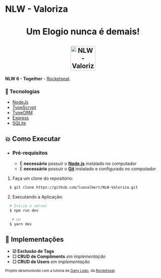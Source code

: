 # NLW - Valoriza

<h1 align="center"> Um Elogio nunca é demais! </h1>
<h2 align="center">
    <img alt="NLW - Valoriza" src="https://user-images.githubusercontent.com/24235241/123501804-732e3f00-d615-11eb-9e53-5dda97677c69.png" height="80px" />
</h2>

**NLW 6 - Together** - [Rocketseat](https://rocketseat.com.br/).

### :rocket: Tecnologias

- [NodeJs](https://nodejs.org/en/)
- [TypeScrypt](https://www.typescriptlang.org/)
- [TypeORM](https://typeorm.io/)
- [Express](https://expressjs.com/)
- [SQLite](https://www.sqlite.org/index.html)

## :boom: Como Executar

- ### **Pré-requisitos**

  - É **necessário** possuir o **[Node.js](https://nodejs.org/en/)** instalado no computador
  - É **necessário** possuir o **[Git](https://git-scm.com/)** instalado e configurado no computador

1. Faça um clone do repositório:

```sh
  $ git clone https://github.com/luanalbert/NLW-Valoriza.git
```

2. Executando a Aplicação:

```sh
  # Inicie o server
  $ npm run dev
```

```sh
   # ou
  $ yarn dev
```

## :bookmark: Implementações

 - **☑ Exclusão de Tags**
- **☐ CRUD de Compliments** _em implementação_
- **☐ CRUD de Users** _em implementação_

<sup>Projeto desenvolvido com a tutoria de [Dany Leão](https://github.com/danileao), da [Rocketseat](rocketseat.com.br).</sup>

